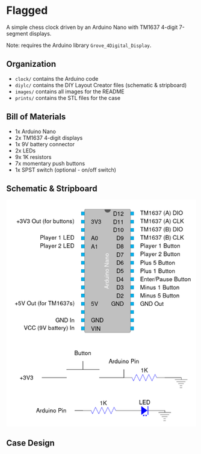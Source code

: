 # Flagged
A simple chess clock driven by an Arduino Nano with TM1637 4-digit 7-segment displays.

Note: requires the Arduino library `Grove_4Digital_Display`.

## Organization
- `clock/` contains the Arduino code
- `diylc/` contains the DIY Layout Creator files (schematic & stripboard)
- `images/` contains all images for the README
- `prints/` contains the STL files for the case

## Bill of Materials
- 1x Arduino Nano
- 2x TM1637 4-digit displays
- 1x 9V battery connector
- 2x LEDs
- 9x 1K resistors
- 7x momentary push buttons
- 1x SPST switch (optional - on/off switch)

## Schematic & Stripboard
![Schematic](images/schematic.png)

## Case Design

